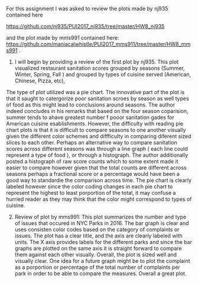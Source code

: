 
For this assignment  I was asked to review the  plots made by nj935  contained here

https://github.com/nj935/PUI2017_nj935/tree/master/HW8_nj935


and the plot made by mms991 contained here: 
https://github.com/maniacalwhistle/PUI2017_mms911/tree/master/HW8_mms991
.

1. I will begin by providing a review of the first plot by nj935.  This plot visualized restaurant 
sanitation scores grouped by seasons (Summer, Winter, Spring, Fall )  and grouped by types of cuisine served (American, Chinese, Pizza, etc), 

The type of plot utilized was a pie chart. The innovative part of the plot is that it saught to 
catergorize poor sanitation scroes by season as well types of food as this might lead to conclusions around seasons. The author indeed concludes in his remarks that based on the four season coparision, summer tends to ahave  greatest number f pooor sanitation gades for American cuisine esablishments. 
However, the difficulty with reading pie chart plots is that it is difficult to compare seasons to one another visually given the different color schemes and diffficulty in comparing diferent sized slices to each other. Perhaps an alternative way to compare sanitation scores across different seasons was through a line graph ( each line could represent a type of food ), or through a histograph. The author additionally posted a histograph of raw score counts which to some extent made it easier to compare however given that the total counts are different across seasons perhaps a fractional score or a percentage would have been a good way to standardie the comparison across time.  The pie chart is clearly labeled however since the color coding changes in each pie chart to represent the highest to least porportion of the total, it may confuse a hurried reader as they may think that the color might correspond to types of cuisine. 

2. Review of plot by mms991: This plot summarizes the number and type of issues that occured in NYC Parks in 2016. The bar graph is clear and uses consisten color codes based on the category of complaints or issues. The plot has a clear title, and the axis are clearly labeled with units. The X axis provides labels for the different parks and since the bar graphs are plotted on the same axis it is straight forward to compare them against each other visually. Overall, the plot is sized well and visually clear. One idea for a future graph might be to plot the complaint as a porportion or percentage of the total number of complaints per park in order to be able to compare the measures. Overall a great plot. 
